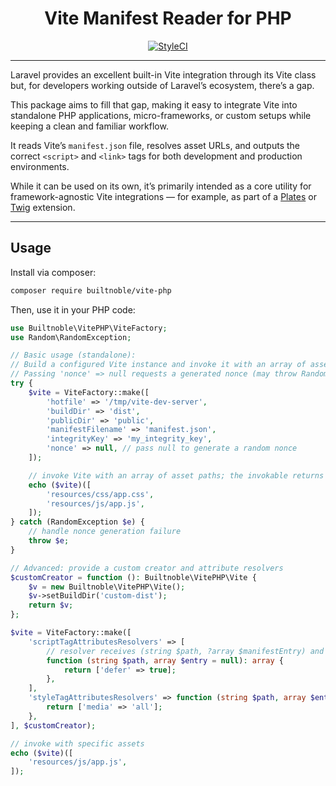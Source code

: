 <div style="text-align: center">
    <h1>Vite Manifest Reader for PHP</h1>
    <a href="https://github.styleci.io/repos/1078430247?branch=main"><img src="https://github.styleci.io/repos/1078430247/shield?branch=main" alt="StyleCI"></a>
</div>

---

Laravel provides an excellent built-in Vite integration through its Vite class but, for developers working outside of
Laravel’s ecosystem, there’s a gap.

This package aims to fill that gap, making it easy to integrate Vite into standalone PHP applications, micro-frameworks,
or custom setups while keeping a clean and familiar workflow.

It reads Vite’s `manifest.json` file, resolves asset URLs, and outputs the correct `<script>` and `<link>` tags for both
development and production environments.

While it can be used on its own, it’s primarily intended as a core utility for framework-agnostic Vite integrations —
for example, as part of a [Plates](https://platesphp.com/) or [Twig](https://twig.symfony.com/) extension.

---

## Usage

Install via composer:

```bash
composer require builtnoble/vite-php
```

Then, use it in your PHP code:

```php
use Builtnoble\VitePHP\ViteFactory;
use Random\RandomException;

// Basic usage (standalone):
// Build a configured Vite instance and invoke it with an array of asset paths.
// Passing 'nonce' => null requests a generated nonce (may throw RandomException).
try {
    $vite = ViteFactory::make([
        'hotfile' => '/tmp/vite-dev-server',
        'buildDir' => 'dist',
        'publicDir' => 'public',
        'manifestFilename' => 'manifest.json',
        'integrityKey' => 'my_integrity_key',
        'nonce' => null, // pass null to generate a random nonce
    ]);

    // invoke Vite with an array of asset paths; the invokable returns the rendered tags/HTML
    echo ($vite)([
        'resources/css/app.css',
        'resources/js/app.js',
    ]);
} catch (RandomException $e) {
    // handle nonce generation failure
    throw $e;
}

// Advanced: provide a custom creator and attribute resolvers
$customCreator = function (): Builtnoble\VitePHP\Vite {
    $v = new Builtnoble\VitePHP\Vite();
    $v->setBuildDir('custom-dist');
    return $v;
};

$vite = ViteFactory::make([
    'scriptTagAttributesResolvers' => [
        // resolver receives (string $path, ?array $manifestEntry) and returns attributes
        function (string $path, array $entry = null): array {
            return ['defer' => true];
        },
    ],
    'styleTagAttributesResolvers' => function (string $path, array $entry = null): array {
        return ['media' => 'all'];
    },
], $customCreator);

// invoke with specific assets
echo ($vite)([
    'resources/js/app.js',
]);
```
